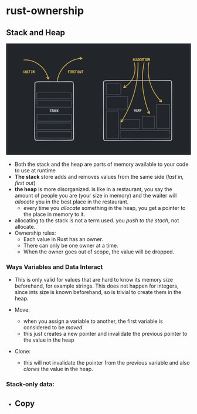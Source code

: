 # rust-ownership

## Stack and Heap

![stack and heap](./assets/memory.jpg)

- Both the stack and the heap are parts of memory available to your code to use at runtime
- **The stack** store adds and removes values from the same side (_last in, first out_)
- **the heap** is more disorganized. is like in a restaurant, you say the amount of people you are (your size in memory) and the waiter will _allocate_ you in the best place in the restaurant.
  - every time you _allocate_ something in the heap, you get a pointer to the place in memory to it.
- allocating to the stack is not a term used. you _push to the stach_, not allocate.
- Ownership rules:
  - Each value in Rust has an owner.
  - There can only be one owner at a time.
  - When the owner goes out of scope, the value will be dropped.

### Ways Variables and Data Interact

- This is only valid for values that are hard to know its memory size beforehand, for example strings. This does not happen for integers, since ints size is known beforehand, so is trivial to create them in the heap.

- Move:
  - when you assign a variable to another, the first variable is considered to be _moved_.
  - this just creates a new pointer and invalidate the previous pointer to the value in the heap
- Clone:
  - this will not invalidate the pointer from the previous variable and also _clones_ the value in the heap.

### Stack-only data:

- ## Copy
